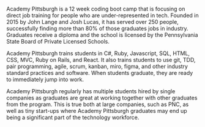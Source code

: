 Academy Pittsburgh is a 12 week coding boot camp that is focusing on direct job training for people who are under-represented in tech. Founded in 2015 by John Lange and Josh Lucas, it has served over 250 people, successfully finding more than 80% of those graduates jobs in industry. Graduates receive a diploma and the school is licensed by the Pennsylvania State Board of Private Licensed Schools.

Academy Pittsburgh trains students in C#, Ruby, Javascript, SQL, HTML, CSS, MVC, Ruby on Rails, and React. It also trains students to use git, TDD, pair programming, agile, scrum, kanban, miro, figma, and other industry standard practices and software. When students graduate, they are ready to immediately jump into work.

Academy Pittsburgh regularly has multiple students hired by single companies as graduates are great at working together with other graduates from the program. This is true both at large companies, such as PNC, as well as tiny start-ups where Academy Pittsburgh graduates may end up being a significant part of the technology workforce. 